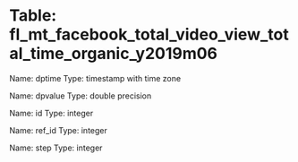 Table: fl_mt_facebook_total_video_view_total_time_organic_y2019m06
==================================================================

Name: dptime
Type: timestamp with time zone

Name: dpvalue
Type: double precision

Name: id
Type: integer

Name: ref_id
Type: integer

Name: step
Type: integer

